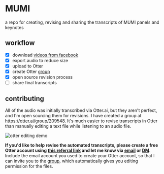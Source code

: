 # MUMI

a repo for creating, revising and sharing the transcripts of MUMI panels and keynotes

## workflow

- [x] download [videos from facebook](https://www.facebook.com/pg/MUMIConference/videos/)
- [x] export audio to reduce size
- [x] upload to Otter
- [x] create Otter [group](https://otter.ai/group/209548)
- [x] open source revision process
- [ ] share final transcripts

## contributing

All of the audio was initially transcribed via Otter.ai, but they aren't perfect, and I'm open sourcing them for revisions. I have created a group at https://otter.ai/group/209548. It's much easier to revise transcripts in Otter than manually editing a text file while listening to an audio file.

![otter editing demo](https://media.giphy.com/media/RN955Sf4ZFWHxAjCgh/giphy.gif)

**If you'd like to help revise the automated transcripts, please create a free Otter account using [this referral link](https://otter.ai/referrals/O3X255WV) and let me know via [email](mailto:bfeldman89@pm.me) or [DM](https://twitter.com/messages/compose?recipient_id=2163941252).** Include the email account you used to create your Otter account, so that I can invite you to the [group](https://otter.ai/group/209548), which automatically gives you editing permission for the files.
